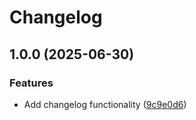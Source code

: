 # Changelog

## 1.0.0 (2025-06-30)


### Features

* Add changelog functionality ([9c9e0d6](https://github.com/portabletext/react-pdf-portabletext/commit/9c9e0d6df28030f106dbdf92c59bb754aa456003))

<!-- markdownlint-disable --><!-- textlint-disable -->
